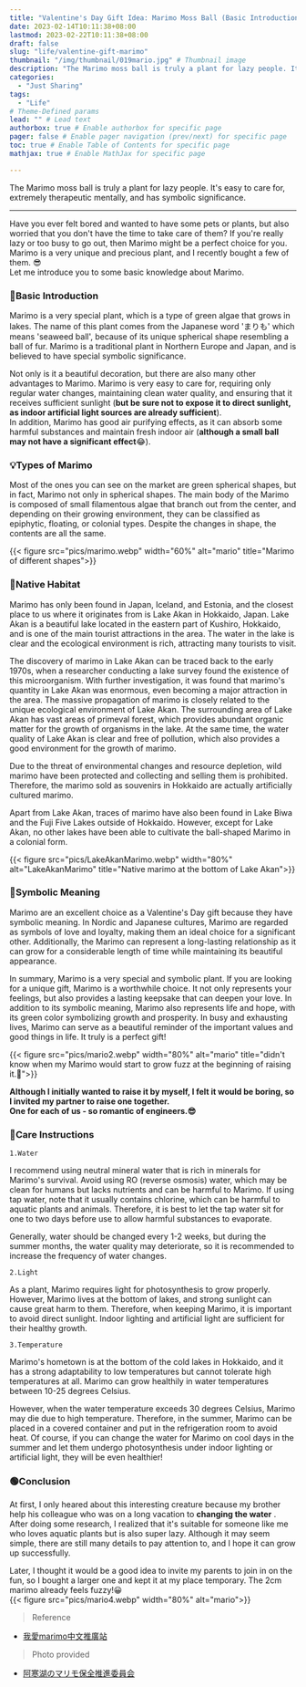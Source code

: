 ```yaml
---
title: "Valentine's Day Gift Idea: Marimo Moss Ball (Basic Introduction, Care Instructions, and Symbolic Meaning)"
date: 2023-02-14T10:11:38+08:00
lastmod: 2023-02-22T10:11:38+08:00
draft: false
slug: "life/valentine-gift-marimo"
thumbnail: "/img/thumbnail/019mario.jpg" # Thumbnail image
description: "The Marimo moss ball is truly a plant for lazy people. It's easy to care for, extremely therapeutic mentally, and has symbolic significance."
categories:
  - "Just Sharing"
tags:
  - "Life"
# Theme-Defined params
lead: "" # Lead text
authorbox: true # Enable authorbox for specific page
pager: false # Enable pager navigation (prev/next) for specific page
toc: true # Enable Table of Contents for specific page
mathjax: true # Enable MathJax for specific page

---
```

The Marimo moss ball is truly a plant for lazy people. It's easy to care for, extremely therapeutic mentally, and has symbolic significance.
<!--more-->
  
    
---    
Have you ever felt bored and wanted to have some pets or plants, but also worried that you don't have the time to take care of them? If you're really lazy or too busy to go out, then Marimo might be a perfect choice for you.  
Marimo is a very unique and precious plant, and I recently bought a few of them. 😎  
Let me introduce you to some basic knowledge about Marimo.  


### 🔎Basic Introduction

Marimo is a very special plant, which is a type of green algae that grows in lakes. The name of this plant comes from the Japanese word 'まりも' which means 'seaweed ball', because of its unique spherical shape resembling a ball of fur. Marimo is a traditional plant in Northern Europe and Japan, and is believed to have special symbolic significance.  

Not only is it a beautiful decoration, but there are also many other advantages to Marimo. Marimo is very easy to care for, requiring only regular water changes, maintaining clean water quality, and ensuring that it receives sufficient sunlight (**but be sure not to expose it to direct sunlight, as indoor artificial light sources are already sufficient**).   
In addition, Marimo has good air purifying effects, as it can absorb some harmful substances and maintain fresh indoor air (**although a small ball may not have a significant effect**😂).

### 💡Types of Marimo

Most of the ones you can see on the market are green spherical shapes, but in fact, Marimo not only in spherical shapes. The main body of the Marimo is composed of small filamentous algae that branch out from the center, and depending on their growing environment, they can be classified as epiphytic, floating, or colonial types. Despite the changes in shape, the contents are all the same.

{{< figure src="pics/marimo.webp" width="60%" alt="mario" title="Marimo of different shapes">}}  


### 🗾Native Habitat
Marimo has only been found in Japan, Iceland, and Estonia, and the closest place to us where it originates from is Lake Akan in Hokkaido, Japan. Lake Akan is a beautiful lake located in the eastern part of Kushiro, Hokkaido, and is one of the main tourist attractions in the area. The water in the lake is clear and the ecological environment is rich, attracting many tourists to visit.    

The discovery of marimo in Lake Akan can be traced back to the early 1970s, when a researcher conducting a lake survey found the existence of this microorganism. With further investigation, it was found that marimo's quantity in Lake Akan was enormous, even becoming a major attraction in the area. The massive propagation of marimo is closely related to the unique ecological environment of Lake Akan. The surrounding area of Lake Akan has vast areas of primeval forest, which provides abundant organic matter for the growth of organisms in the lake. At the same time, the water quality of Lake Akan is clear and free of pollution, which also provides a good environment for the growth of marimo.   

Due to the threat of environmental changes and resource depletion, wild marimo have been protected and collecting and selling them is prohibited. Therefore, the marimo sold as souvenirs in Hokkaido are actually artificially cultured marimo.  

Apart from Lake Akan, traces of marimo have also been found in Lake Biwa and the Fuji Five Lakes outside of Hokkaido. However, except for Lake Akan, no other lakes have been able to cultivate the ball-shaped Marimo in a colonial form.

{{< figure src="pics/LakeAkanMarimo.webp" width="80%" alt="LakeAkanMarimo" title="Native marimo at the bottom of Lake Akan">}}  


### 🫶Symbolic Meaning
Marimo are an excellent choice as a Valentine's Day gift because they have symbolic meaning. In Nordic and Japanese cultures, Marimo are regarded as symbols of love and loyalty, making them an ideal choice for a significant other. Additionally, the Marimo can represent a long-lasting relationship as it can grow for a considerable length of time while maintaining its beautiful appearance.  

In summary, Marimo is a very special and symbolic plant. If you are looking for a unique gift, Marimo is a worthwhile choice. It not only represents your feelings, but also provides a lasting keepsake that can deepen your love. In addition to its symbolic meaning, Marimo also represents life and hope, with its green color symbolizing growth and prosperity. In busy and exhausting lives, Marimo can serve as a beautiful reminder of the important values and good things in life. It truly is a perfect gift!  


{{< figure src="pics/mario2.webp" width="80%" alt="mario" title="didn't know when my Marimo would start to grow fuzz at the beginning of raising it.🫥">}}   

**Although I initially wanted to raise it by myself, I felt it would be boring, so I invited my partner to raise one together.**    
**One for each of us - so romantic of engineers.😎**   

### 🌱Care Instructions
```1.Water ```

I recommend using neutral mineral water that is rich in minerals for Marimo's survival. Avoid using RO (reverse osmosis) water, which may be clean for humans but lacks nutrients and can be harmful to Marimo. If using tap water, note that it usually contains chlorine, which can be harmful to aquatic plants and animals. Therefore, it is best to let the tap water sit for one to two days before use to allow harmful substances to evaporate.   

Generally, water should be changed every 1-2 weeks, but during the summer months, the water quality may deteriorate, so it is recommended to increase the frequency of water changes.

```2.Light```  

As a plant, Marimo requires light for photosynthesis to grow properly. However, Marimo lives at the bottom of lakes, and strong sunlight can cause great harm to them. Therefore, when keeping Marimo, it is important to avoid direct sunlight. Indoor lighting and artificial light are sufficient for their healthy growth.

```3.Temperature```

Marimo's hometown is at the bottom of the cold lakes in Hokkaido, and it has a strong adaptability to low temperatures but cannot tolerate high temperatures at all. Marimo can grow healthily in water temperatures between 10-25 degrees Celsius.   

However, when the water temperature exceeds 30 degrees Celsius, Marimo may die due to high temperature. Therefore, in the summer, Marimo can be placed in a covered container and put in the refrigeration room to avoid heat. Of course, if you can change the water for Marimo on cool days in the summer and let them undergo photosynthesis under indoor lighting or artificial light, they will be even healthier!

### 🟢Conclusion
At first, I only heared about this interesting creature because my brother help his colleague who was on a long vacation to **changing the water**  . After doing some research, I realized that it's suitable for someone like me who loves aquatic plants but is also super lazy.   Although it may seem simple, there are still many details to pay attention to, and I hope it can grow up successfully.  

Later, I thought it would be a good idea to invite my parents to join in on the fun, so I bought a larger one and kept it at my place temporary. The 2cm marimo already feels fuzzy!😀  
{{< figure src="pics/mario4.webp" width="80%" alt="mario">}}   





> Reference

- [我愛marimo中文推廣站](http://lovemarimo.weebly.com/  "我愛marimo中文推廣站")

> Photo provided
- [阿寒湖のマリモ保全推進委員会](https://www.facebook.com/marimo.res.lab  "阿寒湖のマリモ保全推進委員会")
